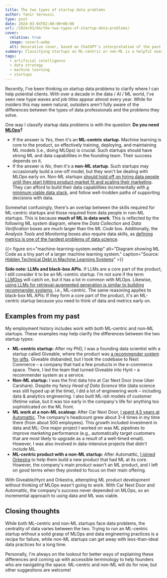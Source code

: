 ```yaml
---
title: The two types of startup data problems
author: Yanir Seroussi
type: post
date: 2024-03-04T02:00:00+00:00
url: /2024/03/04/the-two-types-of-startup-data-problems/
cover:
  relative: true
  image: cover3.webp
  alt: Decorative cover, based on ChatGPT's interpretation of the post.
summary: Classifying startups as ML-centric or non-ML is a helpful exercise to uncover the data challenges they're likely to face.
tags:
  - artificial intelligence
  - data strategy
  - machine learning
  - startups
---
```

Recently, I've been thinking on startup data problems to clarify where I can help potential clients. With over a decade in the data / AI / ML world, I've seen new hype waves and job titles appear almost every year. While for insiders this may seem natural, outsiders aren't fully aware of the differences between the types of data professionals and the problems they solve.

One way I classify startup data problems is with the question: **Do you need [MLOps](https://en.wikipedia.org/wiki/MLOps)?**
* If the answer is _Yes_, then it's an **ML-centric startup**. Machine learning is core to the product, so effectively training, deploying, and maintaining ML models (i.e., doing MLOps) is crucial. Such startups should have strong ML and data capabilities in the founding team. Their success depends on it.
* If the answer is _No_, then it's a **non-ML startup**. Such startups may occasionally build a one-off model, but they won't be dealing with MLOps early on. Non-ML startups [should hold off on hiring data people until they start hitting product-market fit and scaling their marketing](https://yanirseroussi.com/2024/02/05/substance-over-titles-your-first-data-hire-may-be-a-data-scientist/). They can afford to build their data capabilities incrementally with [a minimum viable data stack](https://yanirseroussi.com/2024/02/19/building-your-startups-minimum-viable-data-stack/), and follow well-trodden paths of supporting decisions with data.

Somewhat confusingly, there's an overlap between the skills required for ML-centric startups and those required from data people in non-ML startups. This is because **much of ML is data work**. This is reflected by the following ML system diagram, where the _Data Collection_ and _Data Verification_ boxes are much larger than the _ML Code_ box. Additionally, the _Analysis Tools_ and _Monitoring_ boxes also require data skills, as [defining metrics is one of the hardest problems of data science](https://yanirseroussi.com/2015/11/23/the-hardest-parts-of-data-science/).

{{< figure src="machine-learning-system.webp" alt="Diagram showing ML Code as a tiny part of a larger machine learning system." caption="Source: [Hidden Technical Debt in Machine Learning Systems](https://proceedings.neurips.cc/paper_files/paper/2015/file/86df7dcfd896fcaf2674f757a2463eba-Paper.pdf)" >}}

**Side note: LLMs and black-box APIs.** If LLMs are a core part of the product, I still consider it to be an ML-centric startup. I'm not sure if the term [LLMOps](https://www.databricks.com/glossary/llmops) will catch on, but it has a lot in common with MLOps. Likewise, [using LLMs for retrieval-augmented generation is similar to building recommender systems](https://jxnl.github.io/blog/writing/2024/01/07/inverted-thinking-rag/), i.e., ML-centric. The same reasoning applies to black-box ML APIs: If they form a core part of the product, it's an ML-centric startup because you need to think of data and metrics early on.

## Examples from my past

My employment history includes work with both ML-centric and non-ML startups. These examples may help clarify the differences between the two startup types:

* **ML-centric startup:** After my PhD, I was a founding data scientist with a startup called Giveable, where the product was [a recommender system for gifts](https://yanirseroussi.com/2015/10/02/the-wonderful-world-of-recommender-systems/). Giveable disbanded, but I took the codebase to Next Commerce &ndash; a company that had a few products in the e-commerce space. There, I led the team that turned Giveable into Hynt &ndash; a recommender system as a service.
* **Non-ML startup:** I was the first data hire at Car Next Door (now Uber Carshare). Despite my fancy _Head of Data Science_ title (data science was still hyped up at the time), I did a lot of engineering work &ndash; including data & analytics engineering. I also built ML-ish models of customer lifetime value, but it was too early in the company's life for anything too sophisticated on the ML front.
* **ML work at a non-ML scaleup:** After Car Next Door, [I spent 4.5 years at Automattic](https://yanirseroussi.com/2021/10/07/my-work-with-automattic/). The company's headcount grew about 3-4 times in my time there (from about 500 employees). This growth included investment in data and ML: One major project I worked on was ML pipelines to improve marketing performance (e.g., automatically target customers that are most likely to upgrade as a result of a well-timed email). However, I was also involved in data-intensive projects that didn't include ML.
* **ML-centric product with a non-ML startup:** After Automattic, [I joined Orkestra](https://yanirseroussi.com/2022/06/06/the-mission-matters-moving-to-climate-tech-as-a-data-scientist/) to help them build a new product that had ML at its core. However, the company's main product wasn't an ML product, and I left on good terms when they pivoted to focus on their main offering.

With Giveable/Hynt and Orkestra, attempting ML product development without thinking of MLOps wasn't going to work. With Car Next Door and Automattic, the company's success never depended on MLOps, so an incremental approach to using data and ML was viable.

## Closing thoughts

While both ML-centric and non-ML startups face data problems, the centrality of data varies between the two. Trying to run an ML-centric startup without a solid grasp of MLOps and data engineering practices is a recipe for failure, while non-ML startups can get away with less-than-ideal data practices for a long time.

Personally, I'm always on the lookout for better ways of explaining these differences and coming up with accessible terminology to help founders who are navigating the space. ML-centric and non-ML will do for now, but other suggestions are welcome!
